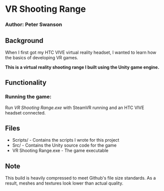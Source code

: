 # VR Shooting Range
### Author: Peter Swanson

## Background
When I first got my HTC VIVE virtual reality headset, I wanted to learn how the basics of developing VR games. 

<b>This is a virtual reality shooting range I built using the Unity game engine.</b>

## Functionality
### Running the game:
Run <i>VR Shooting Range.exe</i> with SteamVR running and an HTC VIVE headset connected.

## Files
 - Scripts/ - Contains the scripts I wrote for this project
 - Src/ - Contains the Unity source code for the game
 - VR Shooting Range.exe - The game executable

## Note
This build is heavily compressed to meet Github's file size standards. As a result, meshes and textures look lower than actual quality. 